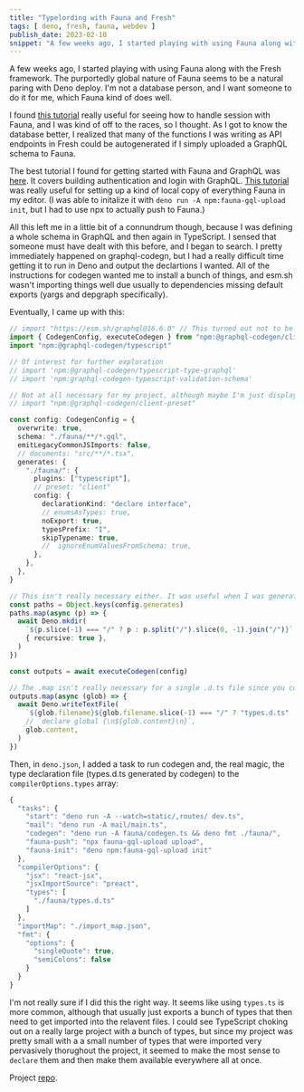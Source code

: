 ```yaml
---
title: "Typelording with Fauna and Fresh"
tags: [ deno, fresh, fauna, webdev ]
publish_date: 2023-02-10
snippet: "A few weeks ago, I started playing with using Fauna along with the Fresh framework. The purportedly global nature of Fauna seems to be a natural paring with Deno deploy. I'm not a database person, and I want someone to do it for me, which Fauna kind of does well."
---
```


A few weeks ago, I started playing with using Fauna along with the Fresh
framework. The purportedly global nature of Fauna seems to be a natural paring
with Deno deploy. I'm not a database person, and I want someone to do it for me,
which Fauna kind of does well.

I found
[this tutorial](https://dev.to/shadid12/building-a-full-stack-app-with-deno-fresh-and-fauna-223p)
really useful for seeing how to handle session with Fauna, and I was kind of off
to the races, so I thought. As I got to know the database better, I realized
that many of the functions I was writing as API endpoints in Fresh could be
autogenerated if I simply uploaded a GraphQL schema to Fauna.

The best tutorial I found for getting started with Fauna and GraphQL was
[here](https://graphql-workshop.vercel.app). It covers building authentication
and login with GraphQL.
[This tutorial](https://seanconnolly.dev/simple-graphql-with-faunadb) was really
useful for setting up a kind of local copy of everything Fauna in my editor. (I
was able to initalize it with `deno run -A npm:fauna-gql-upload init`, but I had
to use npx to actually push to Fauna.)

All this left me in a little bit of a connundrum though, because I was defining
a whole schema in GraphQL and then again in TypeScript. I sensed that someone
must have dealt with this before, and I began to search. I pretty immediately
happened on graphql-codegn, but I had a really difficult time getting it to run
in Deno and output the declartions I wanted. All of the instructions for codegen
wanted me to install a bunch of things, and esm.sh wasn't importing things well
due usually to dependencies missing default exports (yargs and depgraph
specifically).

Eventually, I came up with this:

```typescript
// import "https://esm.sh/graphql@16.6.0" // This turned out not to be necessary
import { CodegenConfig, executeCodegen } from "npm:@graphql-codegen/cli"
import "npm:@graphql-codegen/typescript"

// Of interest for further exploration
// import 'npm:@graphql-codegen/typescript-type-graphql'
// import 'npm:graphql-codegen-typescript-validation-schema'

// Not at all necessary for my project, although maybe I'm just displaying my ignorance
// import "npm:@graphql-codegen/client-preset"

const config: CodegenConfig = {
  overwrite: true,
  schema: "./fauna/**/*.gql",
  emitLegacyCommonJSImports: false,
  // documents: "src/**/*.tsx",
  generates: {
    "./fauna/": {
      plugins: ["typescript"],
      // preset: "client"
      config: {
        declarationKind: "declare interface",
        // enumsAsTypes: true,
        noExport: true,
        typesPrefix: "I",
        skipTypename: true,
        //  ignoreEnumValuesFromSchema: true,
      },
    },
  },
}

// This isn't really necessary either. It was useful when I was generating the client code since it wants to make multiple files.
const paths = Object.keys(config.generates)
paths.map(async (p) => {
  await Deno.mkdir(
    `${p.slice(-1) === "/" ? p : p.split("/").slice(0, -1).join("/")}`,
    { recursive: true },
  )
})

const outputs = await executeCodegen(config)

// The .map isn't really necessary for a single .d.ts file since you could just call writeTextFile with the array position of the arguments, but it was useful when I was generating the client code so I left it incase I decide I need to again in the future.
outputs.map(async (glob) => {
  await Deno.writeTextFile(
    `${glob.filename}${glob.filename.slice(-1) === "/" ? "types.d.ts" : ""}`,
    // `declare global {\n${glob.content}\n}`,
    glob.content,
  )
})
```

Then, in `deno.json`, I added a task to run codegen and, the real magic, the
type declaration file (types.d.ts generated by codegen) to the
`compilerOptions.types` array:

```typescript
{
  "tasks": {
    "start": "deno run -A --watch=static/,routes/ dev.ts",
    "mail": "deno run -A mail/main.ts",
    "codegen": "deno run -A fauna/codegen.ts && deno fmt ./fauna/",
    "fauna-push": "npx fauna-gql-upload upload",
    "fauna-init": "deno npm:fauna-gql-upload init"
  },
  "compilerOptions": {
    "jsx": "react-jsx",
    "jsxImportSource": "preact",
    "types": [
      "./fauna/types.d.ts"
    ]
  },
  "importMap": "./import_map.json",
  "fmt": {
    "options": {
      "singleQuote": true,
      "semiColons": false
    }
  }
}
```

I'm not really sure if I did this the right way. It seems like using `types.ts`
is more common, although that usually just exports a bunch of types that then
need to get imported into the relavent files. I could see TypeScript choking out
on a really large project with a bunch of types, but since my project was pretty
small with a a small number of types that were imported very pervasively
thorughout the project, it seemed to make the most sense to `declare` them and
then make them available everywhere all at once.

Project [repo](https://github.com/willpuckett/fauna-graphql-codegen).

